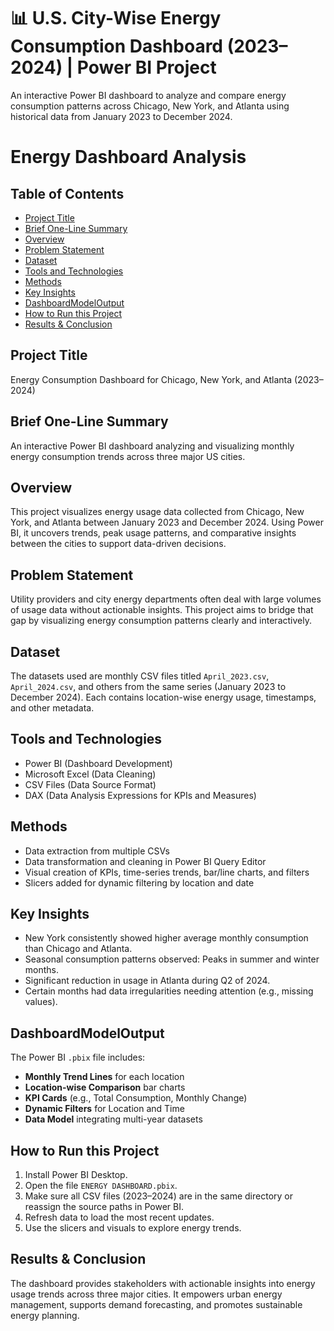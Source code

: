 # 📊 U.S. City-Wise Energy Consumption Dashboard (2023–2024) | Power BI Project

An interactive Power BI dashboard to analyze and compare energy consumption patterns across Chicago, New York, and Atlanta using historical data from January 2023 to December 2024.


# Energy Dashboard Analysis

## Table of Contents
- [Project Title](#project-title)
- [Brief One-Line Summary](#brief-one-line-summary)
- [Overview](#overview)
- [Problem Statement](#problem-statement)
- [Dataset](#dataset)
- [Tools and Technologies](#tools-and-technologies)
- [Methods](#methods)
- [Key Insights](#key-insights)
- [DashboardModelOutput](#dashboardmodeloutput)
- [How to Run this Project](#how-to-run-this-project)
- [Results & Conclusion](#results--conclusion)

## Project Title
Energy Consumption Dashboard for Chicago, New York, and Atlanta (2023–2024)

## Brief One-Line Summary
An interactive Power BI dashboard analyzing and visualizing monthly energy consumption trends across three major US cities.

## Overview
This project visualizes energy usage data collected from Chicago, New York, and Atlanta between January 2023 and December 2024. Using Power BI, it uncovers trends, peak usage patterns, and comparative insights between the cities to support data-driven decisions.

## Problem Statement
Utility providers and city energy departments often deal with large volumes of usage data without actionable insights. This project aims to bridge that gap by visualizing energy consumption patterns clearly and interactively.

## Dataset
The datasets used are monthly CSV files titled `April_2023.csv`, `April_2024.csv`, and others from the same series (January 2023 to December 2024). Each contains location-wise energy usage, timestamps, and other metadata.

## Tools and Technologies
- Power BI (Dashboard Development)
- Microsoft Excel (Data Cleaning)
- CSV Files (Data Source Format)
- DAX (Data Analysis Expressions for KPIs and Measures)

## Methods
- Data extraction from multiple CSVs
- Data transformation and cleaning in Power BI Query Editor
- Visual creation of KPIs, time-series trends, bar/line charts, and filters
- Slicers added for dynamic filtering by location and date

## Key Insights
- New York consistently showed higher average monthly consumption than Chicago and Atlanta.
- Seasonal consumption patterns observed: Peaks in summer and winter months.
- Significant reduction in usage in Atlanta during Q2 of 2024.
- Certain months had data irregularities needing attention (e.g., missing values).

## DashboardModelOutput
The Power BI `.pbix` file includes:
- **Monthly Trend Lines** for each location
- **Location-wise Comparison** bar charts
- **KPI Cards** (e.g., Total Consumption, Monthly Change)
- **Dynamic Filters** for Location and Time
- **Data Model** integrating multi-year datasets

## How to Run this Project
1. Install Power BI Desktop.
2. Open the file `ENERGY DASHBOARD.pbix`.
3. Make sure all CSV files (2023–2024) are in the same directory or reassign the source paths in Power BI.
4. Refresh data to load the most recent updates.
5. Use the slicers and visuals to explore energy trends.

## Results & Conclusion
The dashboard provides stakeholders with actionable insights into energy usage trends across three major cities. It empowers urban energy management, supports demand forecasting, and promotes sustainable energy planning.
